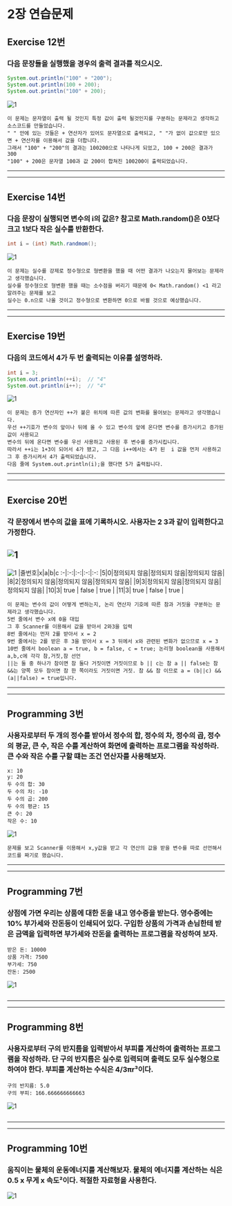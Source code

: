 # 2장 연습문제
## Exercise 12번
### 다음 문장들을 실행했을 경우의 출력 결과를 적으시오.
```java
System.out.println("100" + "200");
System.out.println(100 + 200);
System.out.println("100" + 200);
```
![1](/img/EX-12.JPG)
```
이 문제는 문자열이 출력 될 것인지 특정 값이 출력 될것인지를 구분하는 문제라고 생각하고 소스코드를 만들었습니다.
" " 안에 있는 것들은 + 연산자가 있어도 문자열으로 출력되고, " "가 없이 값으로만 있으면 + 연산자를 이용해서 값을 더합니다.
그래서 "100" + "200"의 결과는 100200으로 나타나게 되었고, 100 + 200은 결과가 300
"100" + 200은 문자열 100과 값 200이 합쳐진 100200이 출력되었습니다.
```
---
---
## Exercise 14번
### 다음 문장이 실행되면 변수의 i의 값은? 참고로 Math.random()은 0보다 크고 1보다 작은 실수를 반환한다.
```java
int i = (int) Math.randmom();
```
![1](/img/EX-14.JPG)
```
이 문제는 실수를 강제로 정수형으로 형변환을 했을 때 어떤 결과가 나오는지 물어보는 문제라고 생각했습니다.
실수를 정수형으로 형변환 했을 때는 소수점을 버리기 때문에 0< Math.random() <1 라고 알려주는 문제를 보고
실수는 0.n으로 나올 것이고 정수형으로 변환하면 0으로 바뀔 것으로 예상했습니다.
```
---
---
## Exercise 19번
### 다음의 코드에서 4가 두 번 출력되는 이유를 설명하라.
```java
int i = 3;
System.out.println(++i);  // "4"
System.out.println(i++);  // "4"
```
![1](/img/EX-19.JPG)
```
이 문제는 증가 연산자인 ++가 붙은 위치에 따른 값의 변화를 물어보는 문제라고 생각했습니다.
우선 ++기호가 변수의 앞이나 뒤에 올 수 있고 변수의 앞에 온다면 변수를 증가시키고 증가된 값이 사용되고
변수의 뒤에 온다면 변수를 우선 사용하고 사용된 후 변수를 증가시킵니다.
따라서 ++i는 1+3이 되어서 4가 됐고, 그 다음 i++에서는 4가 된  i 값을 먼저 사용하고 그 후 증가시켜서 4가 출력되었습니다.
다음 줄에 System.out.println(i);을 했다면 5가 출력됩니다.
```
---
---
## Exercise 20번
### 각 문장에서 변수의 값을 표에 기록하시오. 사용자는 2 3과 같이 입력한다고 가정한다.
![1](/img/EX-20.2.JPG)
---
![1](/img/EX-20.JPG)
|줄번호|x|a|b|c
:-|:-:|:-:|:-:|:-:
|5|0|정의되지 않음|정의되지 않음|정의되지 않음|
|8|2|정의되지 않음|정의되지 않음|정의되지 않음|
|9|3|정의되지 않음|정의되지 않음|정의되지 않음|
|10|3| true | false | true |
|11|3| true | false | true |
```
이 문제는 변수의 값이 어떻게 변하는지, 논리 연산자 기호에 따른 참과 거짓을 구분하는 문제라고 생각했습니다.
5번 줄에서 변수 x에 0을 대입
그 후 Scanner를 이용해서 값을 받아서 2와3을 입력
8번 줄에서는 먼저 2를 받아서 x = 2
9번 줄에서는 2를 받은 후 3을 받아서 x = 3 뒤에서 x와 관련된 변화가 없으므로 x = 3 
10번 줄에서 boolean a = true, b = false, c = true; 논리형 boolean을 사용해서 a,b,c에 각각 참,거짓,참 선언
||는 둘 중 하나가 참이면 참 둘다 거짓이면 거짓이므로 b || c는 참 a || false는 참
&&는 양쪽 모두 참이면 참 한 쪽이라도 거짓이면 거짓. 참 && 참 이므로 a = (b||c) && (a||false) = true입니다.
```
---
---
## Programming 3번
### 사용자로부터 두 개의 정수를 받아서 정수의 합, 정수의 차, 정수의 곱, 정수의 평균, 큰 수, 작은 수를 계산하여 화면에 출력하는 프로그램을 작성하라. 큰 수와 작은 수를 구할 떄는 조건 연산자를 사용해보자.
```
x: 10
y: 20
두 수의 합: 30
두 수의 차: -10
두 수의 곱: 200
두 수의 평균: 15
큰 수: 20
작은 수: 10
```
![1](/img/PG-3.JPG)
```
문제를 보고 Scanner를 이용해서 x,y값을 받고 각 연산의 값을 받을 변수를 따로 선언해서 코드를 짜기로 했습니다.
```

---
---

## Programming 7번
### 상점에 가면 우리는 상품에 대한 돈을 내고 영수증을 받는다. 영수증에는 10% 부가세와 잔돈등이 인쇄되어 있다. 구입한 상품의 가격과 손님한테 받은 금액을 입력하면 부가세와 잔돈을 출력하는 프로그램을 작성하여 보자.
```
받은 돈: 10000
상품 가격: 7500
부가세: 750
잔돈: 2500
```
![1](/img/PG-7.JPG)
```

```

---
---

## Programming 8번
### 사용자로부터 구의 반지름을 입력받아서 부피를 계산하여 출력하는 프로그램을 작성하라. 단 구의 반지름은 실수로 입력되며 출력도 모두 실수형으로 하여야 한다. 부피를 계산하는 수식은 4/3πr³이다.
```
구의 반지름: 5.0
구의 부피: 166.666666666663
```
![1](/img/PG-8.JPG)
```

```
---
---

## Programming 10번
### 움직이는 물체의 운동에너지를 계산해보자. 물체의 에너지를 계산하는 식은 0.5 x 무게 x 속도²이다. 적절한 자료형을 사용한다.
![1](/img/PG-10.JPG)
```

```









